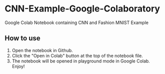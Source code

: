 # CNN-Example-Google-Colaboratory
Google Colab Notebook containing CNN and Fashion MNIST Example

## How to use

1. Open the notebook in Github.
2. Click the "Open in Colab" button at the top of the notebook file.
3. The notebook will be opened in playground mode in Google Colab. Enjoy!
